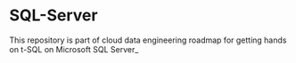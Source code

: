 # SQL-Server
 This repository is part of cloud data engineering roadmap for getting hands on t-SQL on Microsoft SQL Server_
